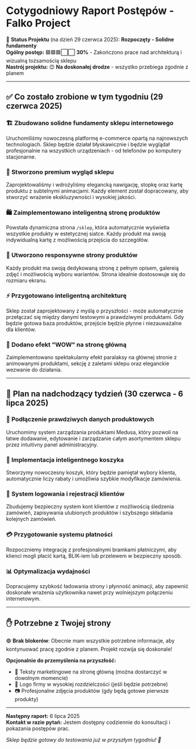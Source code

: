 # Cotygodniowy Raport Postępów - Falko Project

🚦 **Status Projektu** (na dzień 29 czerwca 2025): **Rozpoczęty - Solidne fundamenty**  
**Ogólny postęp:** 🟩🟩🟩⬜️⬜️ **30%** - Zakończono prace nad architekturą i wizualną tożsamością sklepu  
**Nastrój projektu:** 😊 **Na doskonałej drodze** - wszystko przebiega zgodnie z planem

---

## ✅ Co zostało zrobione w tym tygodniu (29 czerwca 2025)

### 🏗️ **Zbudowano solidne fundamenty sklepu internetowego**
Uruchomiliśmy nowoczesną platformę e-commerce opartą na najnowszych technologiach. Sklep będzie działał błyskawicznie i będzie wyglądał profesjonalnie na wszystkich urządzeniach - od telefonów po komputery stacjonarne.

### 🎨 **Stworzono premium wygląd sklepu**
Zaprojektowaliśmy i wdrożyliśmy elegancką nawigację, stopkę oraz kartę produktu z subtelnymi animacjami. Każdy element został dopracowany, aby stworzyć wrażenie ekskluzywności i wysokiej jakości.

### 🛍️ **Zaimplementowano inteligentną stronę produktów**
Powstała dynamiczna strona `/sklep`, która automatycznie wyświetla wszystkie produkty w estetycznej siatce. Każdy produkt ma swoją indywidualną kartę z możliwością przejścia do szczegółów.

### 📱 **Utworzono responsywne strony produktów**
Każdy produkt ma swoją dedykowaną stronę z pełnym opisem, galereią zdjęć i możliwością wyboru wariantów. Strona idealnie dostosowuje się do rozmiaru ekranu.

### ⚡ **Przygotowano inteligentną architekturę**
Sklep został zaprojektowany z myślą o przyszłości - może automatycznie przełączać się między danymi testowymi a prawdziwymi produktami. Gdy będzie gotowa baza produktów, przejście będzie płynne i niezauważalne dla klientów.

### 🚀 **Dodano efekt "WOW" na stronę główną**
Zaimplementowano spektakularny efekt paralaksy na głównej stronie z animowanymi produktami, sekcję z zaletami sklepu oraz eleganckie wezwanie do działania.

---

## 🎯 Plan na nadchodzący tydzień (30 czerwca - 6 lipca 2025)

### 🔌 **Podłączenie prawdziwych danych produktowych**
Uruchomimy system zarządzania produktami Medusa, który pozwoli na łatwe dodawanie, edytowanie i zarządzanie całym asortymentem sklepu przez intuitivny panel administracyjny.

### 🛒 **Implementacja inteligentnego koszyka**
Stworzymy nowoczesny koszyk, który będzie pamiętał wybory klienta, automatycznie liczy rabaty i umożliwia szybkie modyfikacje zamówienia.

### 👤 **System logowania i rejestracji klientów**
Zbudujemy bezpieczny system kont klientów z możliwością śledzenia zamówień, zapisywania ulubionych produktów i szybszego składania kolejnych zamówień.

### 💳 **Przygotowanie systemu płatności**
Rozpoczniemy integrację z profesjonalnymi bramkami płatniczymi, aby klienci mogli płacić kartą, BLIK-iem lub przelewem w bezpieczny sposób.

### 📊 **Optymalizacja wydajności**
Dopracujemy szybkość ładowania strony i płynność animacji, aby zapewnić doskonałe wrażenia użytkownika nawet przy wolniejszym połączeniu internetowym.

---

## ✋ Potrzebne z Twojej strony

🟢 **Brak blokerów**: Obecnie mam wszystkie potrzebne informacje, aby kontynuować pracę zgodnie z planem. Projekt rozwija się doskonale!

**Opcjonalnie do przemyślenia na przyszłość:**
- 📝 Teksty marketingowe na stronę główną (można dostarczyć w dowolnym momencie)
- 🎨 Logo firmy w wysokiej rozdzielczości (jeśli będzie potrzebne)
- 📷 Profesjonalne zdjęcia produktów (gdy będą gotowe pierwsze produkty)

---

**Następny raport:** 6 lipca 2025  
**Kontakt w razie pytań:** Jestem dostępny codziennie do konsultacji i pokazania postępów prac.

*Sklep będzie gotowy do testowania już w przyszłym tygodniu! 🚀*
